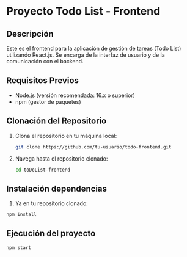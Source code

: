 # Proyecto Todo List - Frontend

## Descripción

Este es el frontend para la aplicación de gestión de tareas (Todo List) utilizando React.js. Se encarga de la interfaz de usuario y de la comunicación con el backend.

## Requisitos Previos

- Node.js (versión recomendada: 16.x o superior)
- npm (gestor de paquetes)

## Clonación del Repositorio

1. Clona el repositorio en tu máquina local:

   ```bash
   git clone https://github.com/tu-usuario/todo-frontend.git

2. Navega hasta el repositorio clonado:

   ```bash
   cd toDoList-frontend

## Instalación dependencias

1. Ya en tu repositorio clonado:

  ```bash
  npm install
```

## Ejecución del proyecto

  ```bash
  npm start
